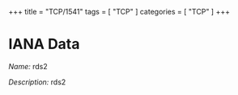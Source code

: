+++
title = "TCP/1541"
tags = [ "TCP" ]
categories = [ "TCP" ]
+++

# IANA Data

_Name:_ rds2

_Description:_ rds2

